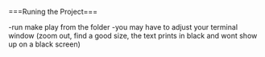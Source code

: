 ===Runing the Project===

-run make play from the folder
-you may have to adjust your terminal window (zoom out, find a good size, 
    the text prints in black and wont show up on a black screen)
